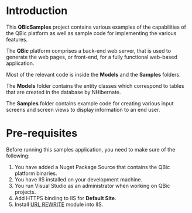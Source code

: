 # Introduction
This **QBicSamples** project contains various examples of the capabilities of the QBic platform as well as sample code for implementing the various features.

The **QBic** platform comprises a back-end web server, that is used to generate the web pages, or front-end, for a fully functional web-based application.  

Most of the relevant code is inside the **Models** and the **Samples** folders.  

The **Models** folder contains the entity classes which correspond to tables that are created in the database by NHibernate.  

The **Samples** folder contains example code for creating various input screens and screen views to display information to an end user.

# Pre-requisites
Before running this samples application, you need to make sure of the following:  

1. You have added a Nuget Package Source that contains the QBic platform binaries.  
2. You have IIS installed on your development machine.  
3. You run Visual Studio as an administrator when working on QBic projects.
4. Add HTTPS binding to IIS for **Default Site**.
5. Install [URL REWRITE](https://www.iis.net/downloads/microsoft/url-rewrite) module into IIS.  
   